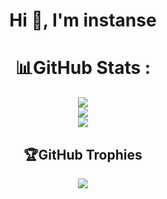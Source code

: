 <div id="header" align="center">

<h1 align="center">Hi 👋, I'm instanse</h1>

<div>

# 📊GitHub Stats :
![](https://github-readme-stats.vercel.app/api?username=instanse&theme=jolly&hide_border=false&include_all_commits=true&count_private=true)<br/>
![](https://github-readme-streak-stats.herokuapp.com/?user=instanse&theme=jolly&hide_border=false)<br/>
![](https://github-readme-stats.vercel.app/api/top-langs/?username=instanse&theme=radical&hide_border=false&include_all_commits=true&count_private=true&layout=compact)


## 🏆GitHub Trophies
![](https://github-profile-trophy.vercel.app/?username=instanse&theme=jolly&no-frame=false&no-bg=false&margin-w=4)
